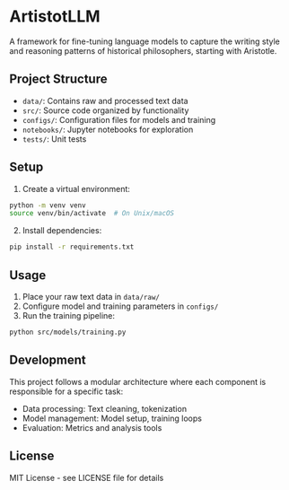 # ArtistotLLM

A framework for fine-tuning language models to capture the writing style and reasoning patterns of historical philosophers, starting with Aristotle.

## Project Structure

- `data/`: Contains raw and processed text data
- `src/`: Source code organized by functionality
- `configs/`: Configuration files for models and training
- `notebooks/`: Jupyter notebooks for exploration
- `tests/`: Unit tests

## Setup

1. Create a virtual environment:

```bash
python -m venv venv
source venv/bin/activate  # On Unix/macOS
```

2. Install dependencies:

```bash
pip install -r requirements.txt
```

## Usage

1. Place your raw text data in `data/raw/`
2. Configure model and training parameters in `configs/`
3. Run the training pipeline:

```bash
python src/models/training.py
```

## Development

This project follows a modular architecture where each component is responsible for a specific task:

- Data processing: Text cleaning, tokenization
- Model management: Model setup, training loops
- Evaluation: Metrics and analysis tools

## License

MIT License - see LICENSE file for details
